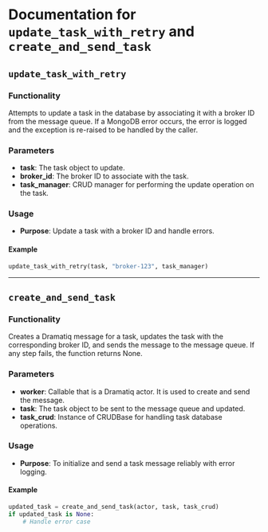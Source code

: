 # Documentation for `update_task_with_retry` and `create_and_send_task`

## `update_task_with_retry`

### Functionality

Attempts to update a task in the database by associating it with a broker ID from the message queue. If a MongoDB error occurs, the error is logged and the exception is re-raised to be handled by the caller.

### Parameters

- **task**: The task object to update.
- **broker_id**: The broker ID to associate with the task.
- **task_manager**: CRUD manager for performing the update operation on the task.

### Usage

- **Purpose**: Update a task with a broker ID and handle errors.

#### Example

```python
update_task_with_retry(task, "broker-123", task_manager)
```

---

## `create_and_send_task`

### Functionality

Creates a Dramatiq message for a task, updates the task with the corresponding broker ID, and sends the message to the message queue. If any step fails, the function returns None.

### Parameters

- **worker**: Callable that is a Dramatiq actor. It is used to create and send the message.
- **task**: The task object to be sent to the message queue and updated.
- **task_crud**: Instance of CRUDBase for handling task database operations.

### Usage

- **Purpose**: To initialize and send a task message reliably with error logging.

#### Example

```python
updated_task = create_and_send_task(actor, task, task_crud)
if updated_task is None:
    # Handle error case
```